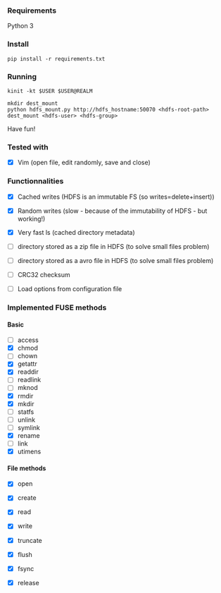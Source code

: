### Requirements

Python 3

### Install

```
pip install -r requirements.txt
```

### Running

```
kinit -kt $USER $USER@REALM

mkdir dest_mount
python hdfs_mount.py http://hdfs_hostname:50070 <hdfs-root-path> dest_mount <hdfs-user> <hdfs-group>
```

Have fun!

### Tested with


* [x] Vim (open file, edit randomly, save and close)

### Functionnalities


* [x] Cached writes (HDFS is an immutable FS (so writes=delete+insert))
* [x] Random writes (slow - because of the immutability of HDFS - but working!)
* [x] Very fast ls (cached directory metadata)
* [ ] directory stored as a zip file in HDFS (to solve small files problem)
* [ ] directory stored as a avro file in HDFS (to solve small files problem)
* [ ] CRC32 checksum
* [ ] Load options from configuration file


### Implemented FUSE methods

#### Basic
* [ ] access
* [x] chmod
* [ ] chown
* [x] getattr
* [x] readdir
* [ ] readlink
* [ ] mknod
* [x] rmdir
* [x] mkdir
* [ ] statfs
* [ ] unlink
* [ ] symlink
* [x] rename
* [ ] link
* [x] utimens

#### File methods

* [x] open
* [x] create
* [x] read
* [x] write
* [x] truncate
* [x] flush
* [x] fsync
* [x] release

